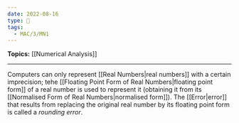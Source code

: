 ```yaml
---
date: 2022-08-16
type: 🧠
tags:
  - MAC/3/MN1
---
```


**Topics:** [[Numerical Analysis]]

---

Computers can only represent [[Real Numbers|real numbers]] with a certain imprecision; tehe [[Floating Point Form of Real Numbers|floating point form]] of a real number is used to represent it (obtaining it from its [[Normalised Form of Real Numbers|normalised form]]). The [[Error|error]] that results from replacing the original real number by its floating point form is called a _rounding error_.
